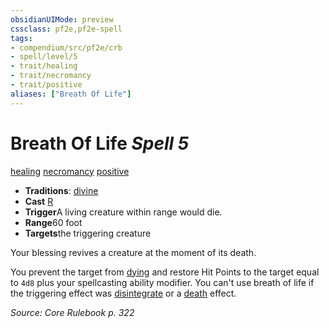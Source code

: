 ```yaml
---
obsidianUIMode: preview
cssclass: pf2e,pf2e-spell
tags:
- compendium/src/pf2e/crb
- spell/level/5
- trait/healing
- trait/necromancy
- trait/positive
aliases: ["Breath Of Life"]
---
```

# Breath Of Life *Spell 5*   
[healing](/rules/traits/healing.md)  [necromancy](/rules/traits/necromancy.md)  [positive](/rules/traits/positive.md)  

- **Traditions**: [divine](/rules/traits/divine.md)
- **Cast** [R](/rules/core-rulebook/chapter-9-playing-the-game.md#Actions "Reaction") 
- **Trigger**A living creature within range would die.
- **Range**60 foot
- **Targets**the triggering creature

Your blessing revives a creature at the moment of its death.

You prevent the target from [dying](/rules/conditions.md#Dying) and restore Hit Points to the target equal to `4d8` plus your spellcasting ability modifier. You can't use breath of life if the triggering effect was [disintegrate](/compendium/spells/disintegrate.md) or a [death](/rules/traits/death.md) effect.

*Source: Core Rulebook p. 322*